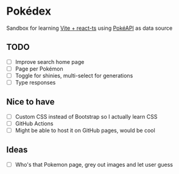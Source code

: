 # Pokédex

Sandbox for learning [Vite + react-ts](https://vitejs.dev) using [PokéAPI](https://pokeapi.co) as data source

## TODO

- [ ] Improve search home page
- [ ] Page per Pokémon
- [ ] Toggle for shinies, multi-select for generations
- [ ] Type responses

## Nice to have

- [ ] Custom CSS instead of Bootstrap so I actually learn CSS
- [ ] GitHub Actions
- [ ] Might be able to host it on GitHub pages, would be cool

## Ideas

- [ ] Who's that Pokemon page, grey out images and let user guess
